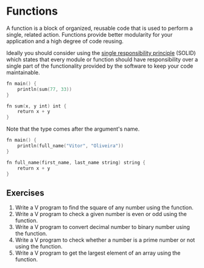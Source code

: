 # Functions

A function is a block of organized, reusable code that is used to perform a single, related action. Functions provide better modularity for your application and a high degree of code reusing. 

Ideally you should consider using the [single responsibility principle](https://en.wikipedia.org/wiki/Single_responsibility_principle) (SOLID) which states that every module or function should have responsibility over a single part of the functionality provided by the software to keep your code maintainable.

```v
fn main() {
	println(sum(77, 33))
}

fn sum(x, y int) int {
	return x + y
}
```

Note that the type comes after the argument's name.

```v
fn main() {
	println(full_name("Vitor", "Oliveira"))
}

fn full_name(first_name, last_name string) string {
	return x + y
}
```

## Exercises

1. Write a V program to find the square of any number using the function.
2. Write a V program to check a given number is even or odd using the function.
3. Write a V program to convert decimal number to binary number using the function.
4. Write a V program to check whether a number is a prime number or not using the function. 
5. Write a V program to get the largest element of an array using the function.
